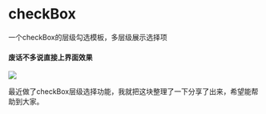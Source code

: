 # checkBox 
一个checkBox的层级勾选模板，多层级展示选择项
#### 废话不多说直接上界面效果

<img src="https://github.com/kylomooa/-checkBox/blob/master/checkBoxShow.gif?raw=true">

最近做了checkBox层级选择功能，我就把这块整理了一下分享了出来，希望能帮助到大家。
